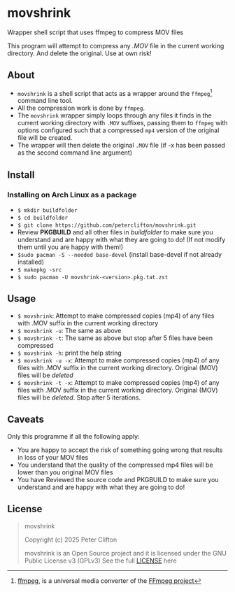 # movshrink

Wrapper shell script that uses ffmpeg to compress MOV files

This program will attempt to compress any *.MOV* file in the current working directory.
And delete the original. Use at own risk!

## About

- `movshrink` is a shell script that acts as a wrapper around the `ffmpeg`[^1] command line tool.
- All the compression work is done by `ffmpeg`.
- The `movshrink` wrapper simply loops through any files it finds in the current working directory with `.MOV` suffixes, passing them to `ffmpeg` with options configured such that a compressed `mp4` version of the original file will be created.
- The wrapper will then delete the original `.MOV` file (if -x has been passed as the second command line argument)

## Install

### Installing on Arch Linux as a package

- `$ mkdir buildfolder`
- `$ cd buildfolder`
- `$ git clone https://github.com/peterclifton/movshrink.git`
- Review **PKGBUILD** and all other files in *buildfolder* to make sure you understand and are happy with what they are going to do! (If not modify them until you are happy with them!)
- `$sudo pacman -S --needed base-devel` (install base-devel if not already installed)
- `$ makepkg -src`
- `$ sudo pacman -U movshrink-<version>.pkg.tat.zst`

## Usage

-  `$ movshrink`: Attempt to make compressed copies (mp4) of any files with .MOV suffix in the current working directory 
-  `$ movshrink -u`: The same as above
-  `$ movshrink -t`: The same as above but stop after 5 files have been compressed
-  `$ movshrink -h`: print the help string
-  `$ movshrink -u -x`: Attempt to make compressed copies (mp4) of any files with .MOV suffix in the current working directory. Original (MOV) files will be *deleted*
-  `$ movshrink -t -x`: Attempt to make compressed copies (mp4) of any files with .MOV suffix in the current working directory. Original (MOV) files will be *deleted*. Stop after 5 iterations.

## Caveats

Only this programme if all the following apply:

- You are happy to accept the risk of something going wrong that results in loss of your MOV files
- You understand that the quality of the compressed mp4 files will be lower than you original MOV files
- You have Reviewed the source code and PKGBUILD to make sure you understand and are happy with what they are going to do! 

## License

> movshrink
>
> Copyright (c) 2025 Peter Clifton
>
> movshrink is an Open Source project and it is licensed
> under the GNU Public License v3 (GPLv3)
> See the full [LICENSE](LICENSE) here

[^1]: [ffmpeg](https://ffmpeg.org/ffmpeg.html), is a universal media converter of the [FFmpeg project](https://ffmpeg.org/)

